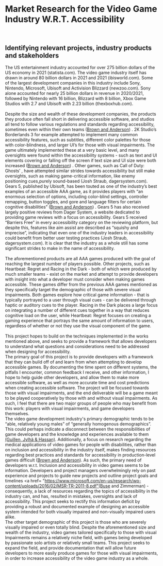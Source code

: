 <h1> Market Research for the Video Game Industry W.R.T. Accessibility </h1>
<br>
<h2> 
  Identifying relevant projects, industry products and stakeholders
</h2>


  The US entertainment industry accounted for over 275 billion dollars of the US economy in 2021 (statista.com). The video game industry itself has drawn in around 80 billion dollars in 2021 and 2021 (ibisworld.com). Some of the largest development companies in this industry include Sony, Nintendo, Microsoft, Ubisoft and Activision Blizzard (newzoo.com). Sony alone accounted for nearly 25 billion dollars in revenue in 2020/2021, followed by Nintendo with 16 billion, Blizzard with 8 billion, Xbox Game Studios with 2.7 and Ubisoft with 2.23 billion (thexboxhub.com). 
<br>    
Despite the size and wealth of these development companies, the products they produce often fall short in delivering accessible software, and studios all tend to follow various regulations and standards regarding accessibility, sometimes even within their own teams (<a href = "https://journals.sagepub.com/doi/full/10.1177/1555412020971500?casa_token=ANea-RrryfUAAAAA%3AanyC7cr_1RR2llgV9vGIPtvV2OwApG6VE9vKzVN6DqWoZBaG4V6TEsSTAEJBrIETKhRH6suq67-c">Brown and Anderson</a>) . 2K Studio’s Borderlands 3 for example attempted to implement many common accessibility features, such as subtitles, different color palettes for those with color-blindness, and larger UI’s for those with visual impairments. The game ultimately implemented these at a very basic level, and many oversights were found within the accessibility systems - such as text and UI elements covering or falling off the screen if text size and UI size were both increased (<a href = "https://journals.sagepub.com/doi/full/10.1177/1555412020971500?casa_token=ANea-RrryfUAAAAA%3AanyC7cr_1RR2llgV9vGIPtvV2OwApG6VE9vKzVN6DqWoZBaG4V6TEsSTAEJBrIETKhRH6suq67-c">Brown and Anderson</a>) . Other games, such as Call of Duty: Ghosts’ , have attempted similar strides towards accessibility but still make oversights, such as making game-critical information, like enemy positioning cues,purely sound-based (Josh Straub, dagersystem.com). Gears 5, published by Ubisoft, has been touted as one of the industry’s best examples of an accessible AAA game, as it provides players with “an enormous selection of options, including color-blind settings, controller remapping, button toggles, and gore and language filters for certain cognitive disabilities” (<a href = "https://journals.sagepub.com/doi/full/10.1177/1555412020971500?casa_token=ANea-RrryfUAAAAA%3AanyC7cr_1RR2llgV9vGIPtvV2OwApG6VE9vKzVN6DqWoZBaG4V6TEsSTAEJBrIETKhRH6suq67-c">Brown and Anderson</a>) . Gears 5 has also received largely positive reviews from Dager System, a website dedicated to providing game reviews with a focus on accessibility. Gears 5 received “Barriers Free” in every accessibility category on the reviewing platform, but despite this, features like aim assist are described as “squishy and imprecise”, indicating that even one of the industry leaders in accessibility could benefit from better user testing practices (Josh Straub, dagersystem.com). It is clear that the industry as a whole still has some significant strides to make in the name of accessibility. 
<br>    
The aforementioned products are all AAA games produced with the goal of reaching the largest number of players possible. Other projects, such as Heartbeat: Regret and Racing in the Dark - both of which were produced by much smaller teams - exist on the market and attempt to provide developers with insight into what a developer must consider when making games accessible. These games differ from the previous AAA games mentioned as they specifically target the demographic of those with severe visual impairments. Both games explore how critical game information - that is typically portrayed to a user through visual cues - can be delivered through haptic or auditory cues to the player. Racing in the Dark places a large focus on integrating a number of different cues together in a way that reduces cognitive load on the user, while Heartbeat: Regret focuses on creating a gaming experience that portrays the same amount of information to users, regardless of whether or not they use the visual component of the game. 
<br>    
This project hopes to build on the techniques implemented in the works mentioned above, and seeks to provide a framework that allows developers to understand what questions and considerations need to be addressed when designing for accessibility. 
<br>
The primary goal of this project is to provide developers with a framework that they can build off of and learn from when attempting to develop accessible games. By documenting the time spent on different systems, the pitfalls I encounter, common feedback I receive, and other information, I hope to help guide other developers, and allow them to make more accessible software, as well as more accurate time and cost predictions when creating accessible software. The project will be focused towards those with visual impairments, and the end deliverable will be a game meant to be played cooperatively by those with and without visual impairments. As such, I feel that there are two major groups of people who may benefit from this work: players with visual impairments, and game developers themselves. 
<br>
The video game development industry's primary demographic tends to be “able, relatively young males” of “generally homogenous demographics”. This could perhaps indicate a disconnect between the responsibilities of game developers and the knowledge and experiences available to them <a href = "https://dl.acm.org/doi/abs/10.1145/3464327.3464365?casa_token=WHel7Sbzt6UAAAAA:FTzU8cle5kqWp6cmskWrYaOJJ4qlFYbSn0oxQ45Nl9aCLBCmDx_dL4jWqcX9tWvj7NO3RjvlqjYq">(Guillen, Jylhä & Hassan)</a>. Additionally, a focus on research regarding the medical applications of video games for people with disabilities, rather than on inclusion and accessibility in the industry itself, makes finding resources regarding best practices and standards for accessibility in production-level games difficult (<a href = "https://journals.sagepub.com/doi/full/10.1177/1555412020971500?casa_token=ANea-RrryfUAAAAA%3AanyC7cr_1RR2llgV9vGIPtvV2OwApG6VE9vKzVN6DqWoZBaG4V6TEsSTAEJBrIETKhRH6suq67-c">Brown and Anderson</a>). As such, the primary need of developers w.r.t. Inclusion and accessibility in video games seems to be information. Developers and project managers overwhelmingly rely on past experience and projects to guide new projects and outline project goals and timelines <a href= "https://www.microsoft.com/en-us/research/wp-content/uploads/2016/02/MSR-TR-2011-8.pdf"(Buse and Zimmerman)</a> - consequently, a lack of resources regarding the topics of accessibility in the industry can, and has, resulted in mistakes, oversights and lack of accessibility. This project seeks to rectify this information deficit by providing a robust and documented example of designing an accessible system intended for both visually impaired and non-visually impaired users alike. 
<br>
The other target demographic of this project is those who are severely visually impaired or even totally blind. Despite the aforementioned size and wealth of the industry, video games tailored specifically to those with visual Impairments remains a relatively niche field, with games being developed by passionate solo artists or relatively small teams. This project seeks to expand the field, and provide documentation that will allow future developers to more easily produce games for those with visual impairments, in order to increase accessibility of the video game industry as a whole. 

